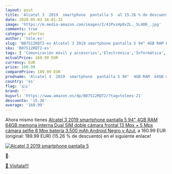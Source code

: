 ```yaml
---
layout: post
title: 'Alcatel 3  2019  smartphone  pantalla 5  al 15.26 % de descuento'
date: 2020-05-03 16:01:32
image: 'https://m.media-amazon.com/images/I/41PxsHp8v2L._SL400_.jpg'
comments: true
category: ofertas
author: 'tole.es'
slug: 'B07S12RQT2-es Alcatel 3 2019 smartphone pantalla 5 94" 4GB RAM 64GB...'
sku: 'B07S12RQT2-es'
tags: [ 'Comunicación móvil y accesorios','Electrónica','Informática','Móviles','Móviles y smartphones libres','Tablets','android', ]
actualPrice: 160.99 EUR
currency: EUR
price: 160.99
comparePrice: 189.99 EUR
prodname: 'Alcatel 3  2019  smartphone  pantalla 5 94"  4GB RAM  64GB memoria interna  Dual SIM  doble cámara frontal 13 Mpx + 5 Mpx  cámara selfie 8 Mpx  batería 3.500 mAh  Android   Negro y Azul.'
country: 'es'
flag: '🇪🇸'
brand: ''
buyurl: 'https://www.amazon.es/dp/B07S12RQT2/?tag=tolees-21'
descuento: '15.26'
average: '160.99'
---
```


Ahora mismo tienes [Alcatel 3  2019  smartphone  pantalla 5 94"  4GB RAM  64GB memoria interna  Dual SIM  doble cámara frontal 13 Mpx + 5 Mpx  cámara selfie 8 Mpx  batería 3.500 mAh  Android   Negro y Azul.](https://www.amazon.es/dp/B07S12RQT2/?tag=tolees-21) a 160.99 EUR (original: 189.99 EUR) (15.26 %  de descuento) en el siguiente enlace!

[![Alcatel 3  2019  smartphone  pantalla 5 ](https://m.media-amazon.com/images/I/41PxsHp8v2L._SL400_.jpg)](https://www.amazon.es/dp/B07S12RQT2/?tag=tolees-21)

🔎:


[🛒 Visítala!!!](https://www.amazon.es/dp/B07S12RQT2/?tag=tolees-21)
